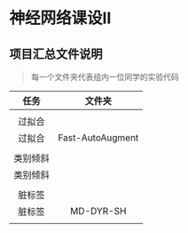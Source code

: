 # 神经网络课设II

## 项目汇总文件说明

> 每一个文件夹代表组内一位同学的实验代码

|   任务   |       文件夹       |
|:-------:| :---------------: |
|         |                   |
|  过拟合  |                   |
|  过拟合  | Fast-AutoAugment  |
|         |                   |
| 类别倾斜 |                   |
| 类别倾斜 |                   |
|         |                   |
|  脏标签  |                   |
|  脏标签  | MD-DYR-SH  |
|         |                   |
